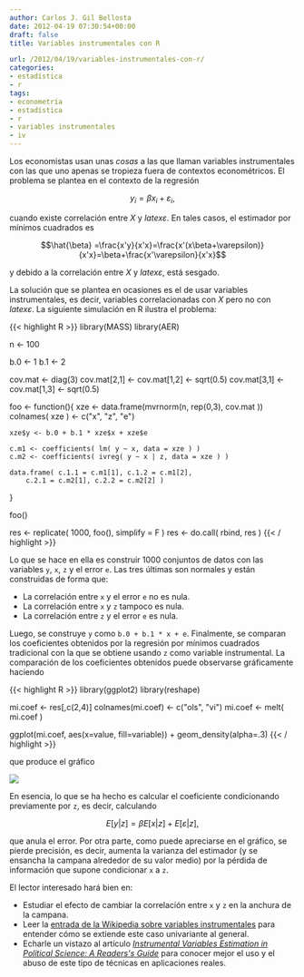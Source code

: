 ```yaml
---
author: Carlos J. Gil Bellosta
date: 2012-04-19 07:30:54+00:00
draft: false
title: Variables instrumentales con R

url: /2012/04/19/variables-instrumentales-con-r/
categories:
- estadística
- r
tags:
- econometría
- estadística
- r
- variables instrumentales
- iv
---
```


Los economistas usan unas _cosas_ a las que llaman variables instrumentales con las que uno apenas se tropieza fuera de contextos econométricos. El problema se plantea en el contexto de la regresión

$$y_i = \beta x_i + \varepsilon_i,$$

cuando existe correlación entre _X_ y $latex \varepsilon$. En tales casos, el estimador por mínimos cuadrados es

$$\hat{\beta} =\frac{x'y}{x'x}=\frac{x'(x\beta+\varepsilon)}{x'x}=\beta+\frac{x'\varepsilon}{x'x}$$

y debido a la correlación entre _X_ y $latex \varepsilon$, está sesgado.

La solución que se plantea en ocasiones es el de usar variables instrumentales, es decir, variables correlacionadas con _X_ pero no con $latex \varepsilon$. La siguiente simulación en R ilustra el problema:

{{< highlight R >}}
library(MASS)
library(AER)

n <- 100

b.0 <- 1
b.1 <- 2

cov.mat <- diag(3)
cov.mat[2,1] <- cov.mat[1,2] <- sqrt(0.5)
cov.mat[3,1] <- cov.mat[1,3] <- sqrt(0.5)

foo <- function(){
    xze <- data.frame(mvrnorm(n, rep(0,3), cov.mat ))
    colnames( xze ) <- c("x", "z", "e")

    xze$y <- b.0 + b.1 * xze$x + xze$e

    c.m1 <- coefficients( lm( y ~ x, data = xze ) )
    c.m2 <- coefficients( ivreg( y ~ x | z, data = xze ) )

    data.frame( c.1.1 = c.m1[1], c.1.2 = c.m1[2],
        c.2.1 = c.m2[1], c.2.2 = c.m2[2] )
}

foo()

res <- replicate( 1000, foo(), simplify = F )
res <- do.call( rbind, res )
{{< / highlight >}}

Lo que se hace en ella es construir 1000 conjuntos de datos con las variables `y`, `x`, `z` y el error `e`. Las tres últimas son normales y están construidas de forma que:

* La correlación entre `x` y el error `e` no es nula.
* La correlación entre `x` y `z` tampoco es nula.
* La correlación entre `z` y el error `e` es nula.

Luego, se construye `y` como `b.0 + b.1 * x + e`. Finalmente, se comparan los coeficientes obtenidos por la regresión por mínimos cuadrados tradicional con la que se obtiene usando `z` como variable instrumental. La comparación de los coeficientes obtenidos puede observarse gráficamente haciendo

{{< highlight R >}}
library(ggplot2)
library(reshape)

mi.coef <- res[,c(2,4)]
colnames(mi.coef) <- c("ols", "vi")
mi.coef <- melt( mi.coef )

ggplot(mi.coef, aes(x=value, fill=variable)) + geom_density(alpha=.3)
{{< / highlight >}}

que produce el gráfico

[![](/wp-uploads/2012/04/coeficientes.png#center)
](/wp-uploads/2012/04/coeficientes.png#center)

En esencia, lo que se ha hecho es calcular el coeficiente condicionando previamente por `z`, es decir, calculando


$$ E [ y | z ] = \beta E [ x | z ] + E [ \varepsilon | z ], $$


que anula el error. Por otra parte, como puede apreciarse en el gráfico, se pierde precisión, es decir, aumenta la varianza del estimador (y se ensancha la campana alrededor de su valor medio) por la pérdida de información que supone condicionar `x` a `z`.

El lector interesado hará bien en:

* Estudiar el efecto de cambiar la correlación entre `x` y `z` en la anchura de la campana.
* Leer la [entrada de la Wikipedia sobre variables instrumentales](http://en.wikipedia.org/wiki/Instrumental_variable) para entender cómo se extiende este caso univariante al general.
* Echarle un vistazo al artículo _[Instrumental Variables Estimation in Political Science: A Readers's Guide](http://vote.research.yale.edu/Sovey%20&%20Green%20--%20Instrumental%20Variables%20in%20PS.pdf)_ para conocer mejor el uso y el abuso de este tipo de técnicas en aplicaciones reales.

